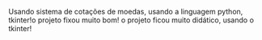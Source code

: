 Usando sistema de cotações de moedas, usando a linguagem python, tkinter!o projeto fixou muito bom!
o projeto ficou muito didático, usando o tkinter!
 
